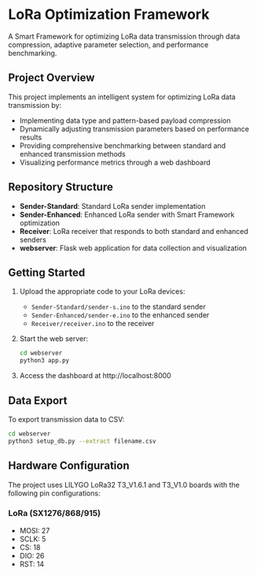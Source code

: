 # LoRa Optimization Framework

A Smart Framework for optimizing LoRa data transmission through data compression, adaptive parameter selection, and performance benchmarking.

## Project Overview

This project implements an intelligent system for optimizing LoRa data transmission by:
- Implementing data type and pattern-based payload compression
- Dynamically adjusting transmission parameters based on performance results
- Providing comprehensive benchmarking between standard and enhanced transmission methods
- Visualizing performance metrics through a web dashboard

## Repository Structure

- **Sender-Standard**: Standard LoRa sender implementation
- **Sender-Enhanced**: Enhanced LoRa sender with Smart Framework optimization
- **Receiver**: LoRa receiver that responds to both standard and enhanced senders
- **webserver**: Flask web application for data collection and visualization

## Getting Started

1. Upload the appropriate code to your LoRa devices:
   - `Sender-Standard/sender-s.ino` to the standard sender
   - `Sender-Enhanced/sender-e.ino` to the enhanced sender
   - `Receiver/receiver.ino` to the receiver

2. Start the web server:
   ```bash
   cd webserver
   python3 app.py
   ```

3. Access the dashboard at http://localhost:8000

## Data Export

To export transmission data to CSV:
```bash
cd webserver
python3 setup_db.py --extract filename.csv
```

## Hardware Configuration

The project uses LILYGO LoRa32 T3_V1.6.1 and T3_V1.0 boards with the following pin configurations:

### LoRa (SX1276/868/915)
- MOSI: 27
- SCLK: 5
- CS: 18
- DIO: 26
- RST: 14

